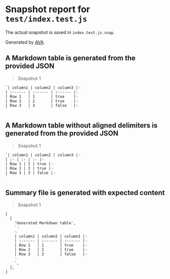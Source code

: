 # Snapshot report for `test/index.test.js`

The actual snapshot is saved in `index.test.js.snap`.

Generated by [AVA](https://avajs.dev).

## A Markdown table is generated from the provided JSON

> Snapshot 1

    `| column1 | column2 | column3 |␊
    | :------ | :------ | :------ |␊
    | Row 1   | 1       | true    |␊
    | Row 2   | 2       | true    |␊
    | Row 3   | 3       | false   |␊
    `

## A Markdown table without aligned delimiters is generated from the provided JSON

> Snapshot 1

    `| column1 | column2 | column3 |␊
    | :- | :- | :- |␊
    | Row 1 | 1 | true |␊
    | Row 2 | 2 | true |␊
    | Row 3 | 3 | false |␊
    `

## Summary file is generated with expected content

> Snapshot 1

    [
      [
        'Generated Markdown table',
        `␊
        ␊
        | column1 | column2 | column3 |␊
        | :------ | :------ | :------ |␊
        | Row 1   | 1       | true    |␊
        | Row 2   | 2       | true    |␊
        | Row 3   | 3       | false   |␊
        ␊
        `,
      ],
    ]
